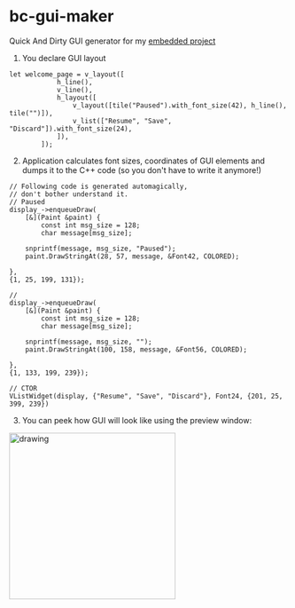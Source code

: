 # bc-gui-maker
Quick And Dirty GUI generator for my [embedded project](https://github.com/szymek156/bike_computer_esp32)
1) You declare GUI layout
```
let welcome_page = v_layout([
            h_line(),
            v_line(),
            h_layout([
                v_layout([tile("Paused").with_font_size(42), h_line(), tile("")]),
                v_list(["Resume", "Save", "Discard"]).with_font_size(24),
            ]),
        ]);
```
2) Application calculates font sizes, coordinates of GUI elements and dumps it to the C++ code (so you don't have to write it anymore!)
```
// Following code is generated automagically,
// don't bother understand it.
// Paused
display_->enqueueDraw(
    [&](Paint &paint) {
        const int msg_size = 128;
        char message[msg_size];

    snprintf(message, msg_size, "Paused");
    paint.DrawStringAt(28, 57, message, &Font42, COLORED);

},
{1, 25, 199, 131});

// 
display_->enqueueDraw(
    [&](Paint &paint) {
        const int msg_size = 128;
        char message[msg_size];

    snprintf(message, msg_size, "");
    paint.DrawStringAt(100, 158, message, &Font56, COLORED);

},
{1, 133, 199, 239});

// CTOR
VListWidget(display, {"Resume", "Save", "Discard"}, Font24, {201, 25, 399, 239})
```
3) You can peek how GUI will look like using the preview window:
<img src="https://user-images.githubusercontent.com/1136779/144651288-b17849de-5aaf-48ee-b40a-ec7a287858b0.jpg" alt="drawing" width="300"/>
